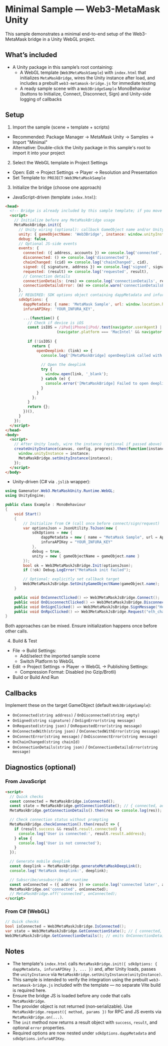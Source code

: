 # Minimal Sample — Web3-MetaMask Unity

This sample demonstrates a minimal end-to-end setup of the Web3-MetaMask bridge in a Unity WebGL project.

## What’s included
- A Unity package in this sample’s root containing:
  - A WebGL template (`Web3MetaMaskSample`) with `index.html` that initializes `MetaMaskBridge`, wires the Unity instance after load, and includes a prebuilt `web3-metamask-bridge.js` for immediate testing
  - A ready sample scene with a `Web3BridgeSample` MonoBehaviour (buttons to Initialize, Connect, Disconnect, Sign) and Unity-side logging of callbacks

## Setup
1) Import the sample (scene + template + scripts)
- Recommended: Package Manager → MetaMask Unity → Samples → Import "Minimal"
- Alternative: Double-click the Unity package in this sample's root to import it into your project

2) Select the WebGL template in Project Settings
- Open: Edit → Project Settings → Player → Resolution and Presentation
- Set Template to: `PROJECT:Web3MetaMaskSample`

3) Initialize the bridge (choose one approach)
- JavaScript-driven (template `index.html`):
```html
<head>
  <!-- Bridge is already included by this sample template; if you move it, adjust the path -->
  <script>
    // Initialize before any MetaMaskBridge usage
    MetaMaskBridge.init({
      // Unity wiring (optional): callback GameObject name and/or Unity instance
      unity: { gameObjectName: 'Web3Bridge', instance: window.unityInstance },
      debug: false,
      // Optional JS-side events
      events: {
        connected: ({ address, accounts }) => console.log('connected', address, accounts),
        disconnected: () => console.log('disconnected'),
        chainChanged: (cid) => console.log('chainChanged', cid),
        signed: ({ signature, address }) => console.log('signed', signature, address),
        requested: (result) => console.log('requested', result),
        // Connection details
        connectionDetails: (res) => console.log('connectionDetails', res),
        connectionDetailsError: (m) => console.warn('connectionDetailsError', m)
      },
      // REQUIRED: SDK options object containing dappMetadata and infuraAPIKey
      sdkOptions: {
        dappMetadata: { name: 'MetaMask Sample', url: window.location.href },
        infuraAPIKey: 'YOUR_INFURA_KEY',

        ...(function() {
          // Check if device is iOS
          const isIOS = /iPad|iPhone|iPod/.test(navigator.userAgent) || 
                       (navigator.platform === 'MacIntel' && navigator.maxTouchPoints > 1);
          
          if (!isIOS) {
            return {
              openDeeplink: (link) => {
                console.log('[MetaMaskBridge] openDeeplink called with:', link);
                
                // Open the deeplink
                try {
                  window.open(link, '_blank');
                } catch (e) {
                  console.error('[MetaMaskBridge] Failed to open deeplink:', e);
                }
              }
            };
          }
          return {};
        })(),
      }
    });
  </script>
</head>
<body>
  <script>
    // After Unity loads, wire the instance (optional if passed above)
    createUnityInstance(canvas, config, progress).then(function(instance) {
      window.unityInstance = instance;
      MetaMaskBridge.setUnityInstance(instance);
    });
  </script>
</body>
```

- Unity-driven (C# via `.jslib` wrapper):
```csharp
using Gamenator.Web3.MetaMaskUnity.Runtime.WebGL;
using UnityEngine;

public class Example : MonoBehaviour
{
    void Start()
    {
        // Initialize from C# (call once before connect/sign/request)
        var optionsJson = JsonUtility.ToJson(new {
            sdkOptions = new {
                dappMetadata = new { name = "MetaMask Sample", url = Application.absoluteURL },
                infuraAPIKey = "YOUR_INFURA_KEY"
            },
            debug = true,
            unity = new { gameObjectName = gameObject.name }
        });
        bool ok = Web3MetaMaskJsBridge.Init(optionsJson);
        if (!ok) Debug.LogError("MetaMask init failed");

        // Optional: explicitly set callback target
        Web3MetaMaskJsBridge.SetUnityGameObjectName(gameObject.name);
    }

    public void OnConnectClicked() => Web3MetaMaskJsBridge.Connect();
    public void OnDisconnectClicked() => Web3MetaMaskJsBridge.Disconnect();
    public void OnSignClicked() => Web3MetaMaskJsBridge.SignMessage("Hello from Unity");
    public void OnRpcClicked() => Web3MetaMaskJsBridge.Request("eth_chainId", "[]");
}
```

Both approaches can be mixed. Ensure initialization happens once before other calls.

4) Build & Test
- File → Build Settings:
  - Add/select the imported sample scene
  - Switch Platform to WebGL
- Edit → Project Settings → Player → WebGL → Publishing Settings:
  - Compression Format: Disabled (no Gzip/Brotli)
- Build or Build And Run


## Callbacks
Implement these on the target GameObject (default `Web3BridgeSample`):
- `OnConnected(string address)` / `OnDisconnected(string empty)`
- `OnSigned(string signature)` / `OnSignError(string message)`
- `OnRequested(string json)` / `OnRequestedError(string message)`
- `OnConnectedWith(string json)` / `OnConnectedWithError(string message)`
- `OnConnectError(string message)` / `OnDisconnectError(string message)`
- `OnChainChanged(string chainId)`
- `OnConnectionDetails(string json)` / `OnConnectionDetailsError(string message)`

## Diagnostics (optional)

### From JavaScript
```html
<script>
  // Quick checks
  const connected = MetaMaskBridge.isConnected();
  const state = MetaMaskBridge.getConnectionState(); // { connected, address }
  MetaMaskBridge.getConnectionDetails().then(res => console.log(res));

  // Check connection status without prompting
  MetaMaskBridge.checkConnection().then(result => {
    if (result.success && result.result.connected) {
      console.log('User is connected:', result.result.address);
    } else {
      console.log('User is not connected');
    }
  });

  // Generate mobile deeplink
  const deeplink = MetaMaskBridge.generateMetaMaskDeepLink();
  console.log('MetaMask deeplink:', deeplink);

  // Subscribe/unsubscribe at runtime
  const onConnected = ({ address }) => console.log('connected later', address);
  MetaMaskBridge.on('connected', onConnected);
  // MetaMaskBridge.off('connected', onConnected);
</script>
```

### From C# (WebGL)
```csharp
// Quick checks
bool isConnected = Web3MetaMaskJsBridge.IsConnected();
var state = Web3MetaMaskJsBridge.GetConnectionState(); // { connected, address }
Web3MetaMaskJsBridge.GetConnectionDetails(); // emits OnConnectionDetails / OnConnectionDetailsError
```

## Notes
- The template's `index.html` calls `MetaMaskBridge.init({ sdkOptions: { dappMetadata, infuraAPIKey }, ... })` and, after Unity loads, passes the `unityInstance` via `MetaMaskBridge.setUnityInstance(unityInstance)`.
- This sample is intended to verify the integration using the prebuilt `web3-metamask-bridge.js` included with the template — no separate Vite build is required here.
- Ensure the bridge JS is loaded before any code that calls `MetaMaskBridge`.
- The provider object is not returned (non‑serializable). Use `MetaMaskBridge.request({ method, params })` for RPC and JS events via `MetaMaskBridge.on(...)`.
- The `init` method now returns a result object with `success`, `result`, and optional `error` properties.
- Required options are now nested under `sdkOptions.dappMetadata` and `sdkOptions.infuraAPIKey`.
